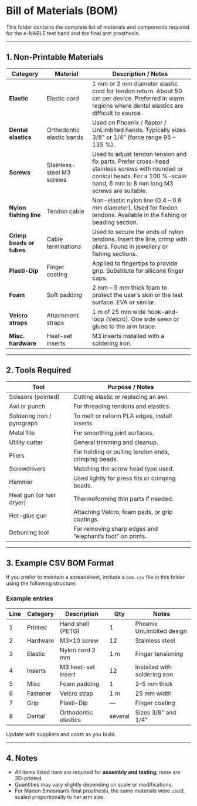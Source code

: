# Bill of Materials (BOM)

This folder contains the complete list of materials and components required for the e-NABLE test hand and the final arm prosthesis.

---

## 1. Non-Printable Materials

| Category | Material | Description / Notes |
|-----------|-----------|---------------------|
| **Elastic** | Elastic cord | 1 mm or 2 mm diameter elastic cord for tendon return. About 50 cm per device. Preferred in warm regions where dental elastics are difficult to source. |
| **Dental elastics** | Orthodontic elastic bands | Used on Phoenix / Raptor / UnLimbited hands. Typically sizes 3/8" or 1/4" (force range 95 – 135 %). |
| **Screws** | Stainless-steel M3 screws | Used to adjust tendon tension and fix parts. Prefer cross-head stainless screws with rounded or conical heads. For a 100 %-scale hand, 6 mm to 8 mm long M3 screws are suitable. |
| **Nylon fishing line** | Tendon cable | Non-elastic nylon line (0.4 – 0.6 mm diameter). Used for flexion tendons. Available in the fishing or beading section. |
| **Crimp beads or tubes** | Cable terminations | Used to secure the ends of nylon tendons. Insert the line, crimp with pliers. Found in jewellery or fishing sections. |
| **Plasti-Dip** | Finger coating | Applied to fingertips to provide grip. Substitute for silicone finger caps. |
| **Foam** | Soft padding | 2 mm – 5 mm thick foam to protect the user’s skin or the test surface. EVA or similar. |
| **Velcro straps** | Attachment straps | 1 m of 25 mm wide hook-and-loop (Velcro). One side sewn or glued to the arm brace. |
| **Misc. hardware** | Heat-set inserts | M3 inserts installed with a soldering iron. |

---

## 2. Tools Required

| Tool | Purpose / Notes |
|------|-----------------|
| Scissors (pointed) | Cutting elastic or replacing an awl. |
| Awl or punch | For threading tendons and elastics. |
| Soldering iron / pyrograph | To melt or reform PLA edges, install inserts. |
| Metal file | For smoothing joint surfaces. |
| Utility cutter | General trimming and cleanup. |
| Pliers | For holding or pulling tendon ends, crimping beads. |
| Screwdrivers | Matching the screw head type used. |
| Hammer | Used lightly for press fits or crimping beads. |
| Heat gun (or hair dryer) | Thermoforming thin parts if needed. |
| Hot-glue gun | Attaching Velcro, foam pads, or grip coatings. |
| Deburring tool | For removing sharp edges and “elephant’s foot” on prints. |

---

## 3. Example CSV BOM Format

If you prefer to maintain a spreadsheet, include a `bom.csv` file in this folder using the following structure:


### Example entries
| Line | Category | Description | Qty | Notes |
|------|-----------|-------------|-----|-------|
| 1 | Printed | Hand shell (PETG) | 1 | Phoenix UnLimbited design |
| 2 | Hardware | M3×10 screw | 12 | Stainless steel |
| 3 | Elastic | Nylon cord 2 mm | 1 m | Finger tensioning |
| 4 | Inserts | M3 heat-set insert | 12 | Installed with soldering iron |
| 5 | Misc | Foam padding | 1 | 2–5 mm thick |
| 6 | Fastener | Velcro strap | 1 m | 25 mm width |
| 7 | Grip | Plasti-Dip | — | Finger coating |
| 8 | Dental | Orthodontic elastics | several | Sizes 3/8" and 1/4" |

Update with suppliers and costs as you build.

---

## 4. Notes
- All items listed here are required for **assembly and testing**; none are 3D-printed.
- Quantities may vary slightly depending on scale or modifications.
- For Manon Smesman’s final prosthesis, the same materials were used, scaled proportionally to her arm size.
